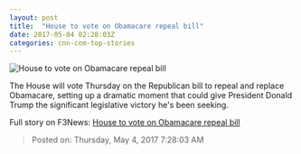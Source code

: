 ```yaml
---
layout: post
title:  "House to vote on Obamacare repeal bill"
date: 2017-05-04 02:28:03Z
categories: cnn-com-top-stories
---
```


![House to vote on Obamacare repeal bill](http://i2.cdn.cnn.com/cnnnext/dam/assets/170428161454-trump-desk-super-tease.jpg)

The House will vote Thursday on the Republican bill to repeal and replace Obamacare, setting up a dramatic moment that could give President Donald Trump the significant legislative victory he's been seeking.


Full story on F3News: [House to vote on Obamacare repeal bill](http://www.f3nws.com/n/Z2GnvG)

> Posted on: Thursday, May 4, 2017 7:28:03 AM
